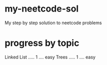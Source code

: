 # my-neetcode-sol
My step by step solution to neetcode problems


# progress by topic
Linked List ..... 1 .... easy
Trees       ..... 1 .... easy

